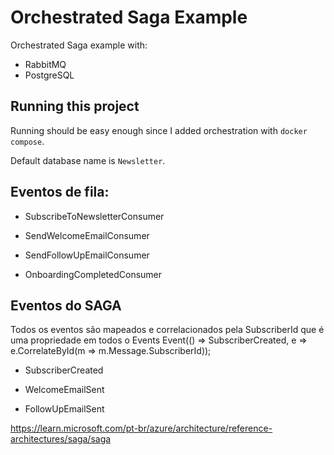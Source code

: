 # Orchestrated Saga Example

Orchestrated Saga example with:
- RabbitMQ
- PostgreSQL

## Running this project

Running should be easy enough since I added orchestration with `docker compose`.

Default database name is `Newsletter`.

## Eventos de fila:

- SubscribeToNewsletterConsumer

- SendWelcomeEmailConsumer

- SendFollowUpEmailConsumer

- OnboardingCompletedConsumer

## Eventos do SAGA

Todos os eventos são mapeados e correlacionados pela SubscriberId que é uma propriedade em todos o Events
Event(() => SubscriberCreated, e => e.CorrelateById(m => m.Message.SubscriberId));

- SubscriberCreated

- WelcomeEmailSent

- FollowUpEmailSent


https://learn.microsoft.com/pt-br/azure/architecture/reference-architectures/saga/saga